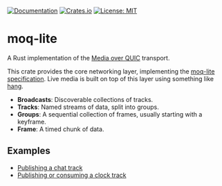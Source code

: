 [![Documentation](https://docs.rs/moq-lite/badge.svg)](https://docs.rs/moq-lite/)
[![Crates.io](https://img.shields.io/crates/v/moq-lite.svg)](https://crates.io/crates/moq-lite)
[![License: MIT](https://img.shields.io/badge/License-MIT-blue.svg)](LICENSE-MIT)

# moq-lite

A Rust implementation of the [Media over QUIC](https://moq.dev) transport.

This crate provides the core networking layer, implementing the [moq-lite specification](https://datatracker.ietf.org/doc/draft-lcurley-moq-lite/).
Live media is built on top of this layer using something like [hang](../hang).

- **Broadcasts**: Discoverable collections of tracks.
- **Tracks**: Named streams of data, split into groups.
- **Groups**: A sequential collection of frames, usually starting with a keyframe.
- **Frame**: A timed chunk of data.

## Examples
- [Publishing a chat track](../moq-native/examples/chat.rs)
- [Publishing or consuming a clock track](../moq-clock)
